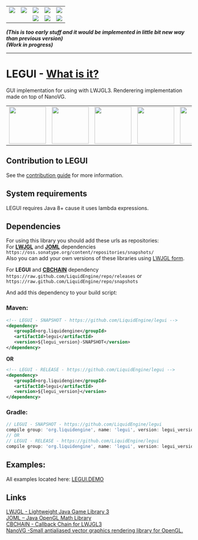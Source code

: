 <table>
  <tr>
    <td>
      <img src="https://img.shields.io/github/repo-size/LiquidEngine/legui.svg?style=for-the-badge" />
    </td>
    <td>
      <a href="https://www.codacy.com/app/LiquidEngine/legui">
        <img src="https://img.shields.io/codacy/grade/e3a864cc6d6a4f08938a7b368bdb35da.svg?style=for-the-badge&label=CODACY"/>
      </a>
    </td>
    <td>
      <a href="http://jenkins.liquidengine.tk/job/LEGUI_DEVELOP/">
        <img src="https://img.shields.io/jenkins/s/http/jenkins.liquidengine.tk/job/LEGUI_DEVELOP.svg?style=for-the-badge&label=DEVELOP%20BUILD" />
      </a>
    </td>
    <td>
      <a href="http://jenkins.liquidengine.tk/job/LEGUI_SNAPSHOTS/">
        <img src="https://img.shields.io/jenkins/s/http/jenkins.liquidengine.tk/job/LEGUI_SNAPSHOTS.svg?style=for-the-badge&label=SNAPSHOT%20BUILD" />
      </a>
    </td>
    <td>
      <a href="http://jenkins.liquidengine.tk/job/LEGUI_RELEASES/">
        <img src="https://img.shields.io/jenkins/s/http/jenkins.liquidengine.tk/job/LEGUI_RELEASES.svg?style=for-the-badge&label=RELEASE%20BUILD" />
      </a>
    </td>
  </tr>
  <tr>
    <td></td>
    <td></td>
    <td>
      <img src="https://img.shields.io/badge/dynamic/json.svg?label=develop%20version&colorB=00796b&prefix=&suffix=&query=$.version&uri=http%3A%2F%2Fjenkins.liquidengine.tk%2Fjob%2FLEGUI_DEVELOP%2FlastBuild%2Fartifact%2FfullVersion.json&style=for-the-badge" />
    </td>
    <td>
      <img src="https://img.shields.io/badge/dynamic/json.svg?label=snapshot%20version&colorB=00796b&prefix=&suffix=&query=$.version&uri=http%3A%2F%2Fjenkins.liquidengine.tk%2Fjob%2FLEGUI_SNAPSHOTS%2FlastBuild%2Fartifact%2FfullVersion.json&style=for-the-badge" />
    </td>
    <td>
      <img src="https://img.shields.io/badge/dynamic/json.svg?label=release%20version&colorB=00796b&prefix=&suffix=&query=$.version&uri=http%3A%2F%2Fjenkins.liquidengine.tk%2Fjob%2FLEGUI_RELEASES%2FlastBuild%2Fartifact%2FfullVersion.json&style=for-the-badge" />
    </td>
  </tr>
</table>

_**(This is too early stuff and it would be implemented in little bit new way than previous version)**_  
_**(Work in progress)**_
___
# LEGUI - [What is it?](https://liquidengine.github.io/legui/)  
GUI implementation for using with LWJGL3.
Renderering implementation made on top of NanoVG.
<table>
  <tr>
    <td><img src="https://liquidengine.github.io/legui/images/demo/0.bmp" height="100px"/></td>
    <td><img src="https://liquidengine.github.io/legui/images/demo/55.bmp" height="100px"/></td>
    <td><img src="https://liquidengine.github.io/legui/images/demo/209.bmp" height="100px"/></td>
    <td><img src="https://liquidengine.github.io/legui/images/demo/646.bmp" height="100px"/></td>
    <td><img src="https://liquidengine.github.io/legui/images/demo/813.bmp" height="100px"/></td>
  </tr>
</table>

## Contribution to LEGUI
See the [contribution guide](CONTRIBUTING.md) for more information.

## System requirements
LEGUI requires Java 8+ cause it uses lambda expressions.

## Dependencies
For using this library you should add these urls as repositories:  
For **[LWJGL](https://github.com/LWJGL/lwjgl3)** and **[JOML](https://github.com/JOML-CI/JOML)** dependencies  
`https://oss.sonatype.org/content/repositories/snapshots/`  
Also you can add your own versions of these libraries using [LWJGL form](https://www.lwjgl.org/download).

For **LEGUI** and **[CBCHAIN](https://github.com/LiquidEngine/cbchain)** dependency  
`https://raw.github.com/LiquidEngine/repo/releases` or  
`https://raw.github.com/LiquidEngine/repo/snapshots` 

And add this dependency to your build script:  
### Maven:
 ```xml
<!-- LEGUI - SNAPSHOT - https://github.com/LiquidEngine/legui -->
<dependency>
    <groupId>org.liquidengine</groupId>
    <artifactId>legui</artifactId>
    <version>${legui_version}-SNAPSHOT</version>
</dependency>
 ```
**OR** 
 ```xml
<!-- LEGUI - RELEASE - https://github.com/LiquidEngine/legui -->
<dependency>
    <groupId>org.liquidengine</groupId>
    <artifactId>legui</artifactId>
    <version>${legui_version}</version>
</dependency>
 ```
### Gradle:
  ```groovy
// LEGUI - SNAPSHOT - https://github.com/LiquidEngine/legui
compile group: 'org.liquidengine', name: 'legui', version: legui_version + '-SNAPSHOT', changing: true;
// OR
// LEGUI - RELEASE - https://github.com/LiquidEngine/legui
compile group: 'org.liquidengine', name: 'legui', version: legui_version, changing: true;
  ```
  
## Examples:
All examples located here: 
[LEGUI.DEMO](https://github.com/LiquidEngine/legui.demo)

## Links
[LWJGL - Lightweight Java Game Library 3](https://github.com/LWJGL/lwjgl3)  
[JOML – Java OpenGL Math Library](https://github.com/JOML-CI/JOML)  
[CBCHAIN - Callback Chain for LWJGL3](https://github.com/LiquidEngine/cbchain)  
[NanoVG -Small antialiased vector graphics rendering library for OpenGL.](https://github.com/memononen/nanovg)  
